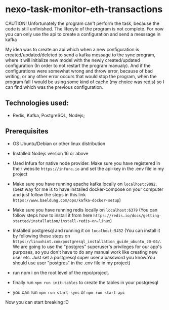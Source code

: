 # nexo-task-monitor-eth-transactions

CAUTION! Unfortunately the program can't perform the task, because the code is still unfinished. The lifecyle of the program is not complete. For now you can only use the api to create a configuration and send a messsage in kafka

My idea was to create an api which when a new configuration is created/updated/deleted to send a kafka message to the sync program, where it will initialize new model with the newly created/updated configuration (In order to not restart the program manualy). And if the configurations were somewhat wrong and throw error, because of bad writing, or any other error occurs that would stop the program, when the program fall I would be using some kind of cache (my choice was redis) so I can find which was the previous configuration.

## Technologies used: ##
 * Redis, Kafka, PostgreSQL, Nodejs;
	
## Prerequisites ##
 * OS Ubuntu/Debian or other linux distribution
 * Installed Nodejs version 16 or above
 * Used Infura for native node provider. Make sure you have registered in their website `https://infura.io` and set the api-key in the .env file in my project	
 * Make sure you have running apache kafka locally on `localhost:9092`. (best way for me is to have installed docker-compose on your computer and just follow the steps in this link `https://www.baeldung.com/ops/kafka-docker-setup`)
 * Make sure you have running redis locally on `localhost:6379` (You can follow steps how to install it from here `https://redis.io/docs/getting-started/installation/install-redis-on-linux`)
 * Installed postgresql and running it on `localhost:5432` (You can install it by following these steps on `https://linuxhint.com/postgresql_installation_guide_ubuntu_20-04/`. We are going to use the "postgres" superuser's privileges for our app's purposes, so you don't have to do any manual work like creating new user etc. Just set a postgresql super user a password you know.You should use user "postgres" in the .env file in my project)
 
 * run npm i on the root level of the repo/project.
 * finally run `npm run init-tables` to create the tables in your postgresql
 * you can run `npm run start-sync` or `npm run start-api`
 
 Now you can start breaking :D


